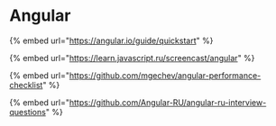 # Angular

{% embed url="https://angular.io/guide/quickstart" %}

{% embed url="https://learn.javascript.ru/screencast/angular" %}

{% embed url="https://github.com/mgechev/angular-performance-checklist" %}

{% embed url="https://github.com/Angular-RU/angular-ru-interview-questions" %}



